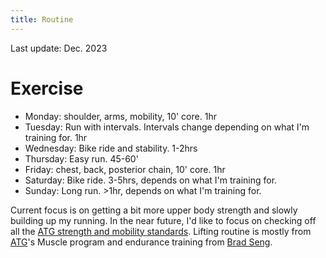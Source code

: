 ```yaml
---
title: Routine
---
```

Last update: Dec. 2023

# Exercise 

- Monday: shoulder, arms, mobility, 10' core. 1hr
- Tuesday: Run with intervals. Intervals change depending on what I'm training for. 1hr
- Wednesday: Bike ride and stability. 1-2hrs
- Thursday: Easy run. 45-60'
- Friday: chest, back, posterior chain, 10' core. 1hr
- Saturday: Bike ride. 3-5hrs, depends on what I'm training for. 
- Sunday: Long run. >1hr, depends on what I'm training for.

Current focus is on getting a bit more upper body strength and slowly building up my running. 
In the near future, I'd like to focus on checking off all the [ATG strength and mobility standards](https://a1athlete.com/atg-standards/). 
Lifting routine is mostly from [ATG](https://www.atgonlinecoaching.com/)'s Muscle program and endurance training from [Brad Seng](https://www.d3multisport.com/our-coaches/brad-seng).
